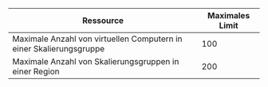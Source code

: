 Ressource|Maximales Limit
---|---
Maximale Anzahl von virtuellen Computern in einer Skalierungsgruppe|100
Maximale Anzahl von Skalierungsgruppen in einer Region|200

<!---HONumber=AcomDC_0803_2016-->
